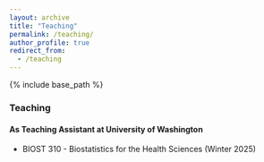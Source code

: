 ```yaml
---
layout: archive
title: "Teaching"
permalink: /teaching/
author_profile: true
redirect_from:
  - /teaching
---
```


{% include base_path %}

### Teaching
#### As Teaching Assistant at University of Washington
- BIOST 310 - Biostatistics for the Health Sciences (Winter 2025)
